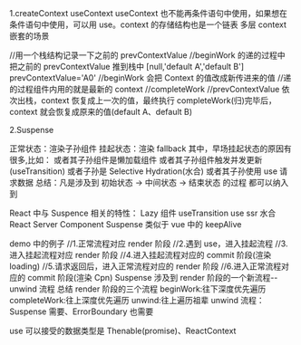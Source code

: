 1.createContext useContext
useContext 也不能再条件语句中使用，如果想在条件语句中使用，可以用 use。context 的存储结构也是一个链表
多层 context 嵌套的场景

<!-- const ctxA = createContext("default A");
     const ctxB = createContext("default B"); -->

<!-- <ctxA.Provider value={"A0"}>
        <ctxB.Provider value={"B0"}>
            <ctxA.Provider value={"A1"}>
                <Cpn />
            </ctxA.Provider>
        </ctxB.Provider>
        <Cpn />
    </ctxA.Provider>
-->

//用一个栈结构记录一下之前的 prevContextValue
//beginWork 的递的过程中 把之前的 prevContextValue 推到栈中 [null,'default A','default B'] prevContextValue='A0'
//beginWork 会把 Context 的值改成新传进来的值
//递的过程组件内用的就是最新的 context
//completeWork
//prevContextValue 依次出栈，context 恢复成上一次的值，最终执行 completeWork(归)完毕后，context 就会恢复成原来的值(default A、default B)

2.Suspense

<!--
<Suspense fallback={<div>loading</div>}>
    <Cpn />
</Suspense>
-->

正常状态：<Suspense/>渲染子孙组件
挂起状态：<Suspense/>渲染 fallback
其中，早场挂起状态的原因有很多,比如：
<Cpn/>或者其子孙组件是懒加载组件
<Cpn/>或者其子孙组件触发并发更新(useTransition)
<Cpn/>或者子孙是 Selective Hydration(水合)
<Cpn/>或者其子孙使用 use 请求数据
总结：凡是涉及到 初始状态 -> 中间状态 -> 结束状态 的过程 都可以纳入到<Suspense/>

React 中与 Suspence 相关的特性：
Lazy 组件
useTransition
use
ssr 水合
React Server Component
Suspense 类似于 vue 中的 keepAlive

demo 中的例子
//1.正常流程对应 render 阶段
//2.遇到 use，进入挂起流程
//3.进入挂起流程对应 render 阶段
//4.进入挂起流程对应的 commit 阶段(渲染 loading)
//5.请求返回后，进入正常流程对应的 render 阶段
//6.进入正常流程对应的 commit 阶段(渲染 Cpn)
Suspense 涉及到 render 阶段的一个新流程--unwind 流程
总结 render 阶段的三个流程
beginWork:往下深度优先遍历
completeWork:往上深度优先遍历
unwind:往上遍历祖辈
unwind 流程：Suspense 需要、ErrorBoundary 也需要

use 可以接受的数据类型是 Thenable(promise)、ReactContext
